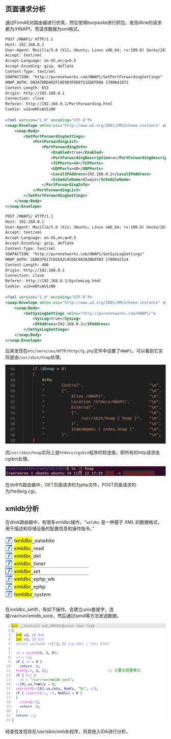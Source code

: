 ## 页面请求分析
通过FirmAE对路由器进行仿真，然后使用burpsuite进行抓包，发现dlink的请求都为/HNAP1，而请求数据为xml格式。

```xml
POST /HNAP1/ HTTP/1.1
Host: 192.168.0.1
User-Agent: Mozilla/5.0 (X11; Ubuntu; Linux x86_64; rv:109.0) Gecko/20100101 Firefox/113.0
Accept: text/xml
Accept-Language: en-US,en;q=0.5
Accept-Encoding: gzip, deflate
Content-Type: text/xml
SOAPACTION: "http://purenetworks.com/HNAP1/SetPortForwardingSettings"
HNAP_AUTH: D02A7DBD402FCAE983FD68751EDEFD8A 1700641872
Content-Length: 653
Origin: http://192.168.0.1
Connection: close
Referer: http://192.168.0.1/PortForwarding.html
Cookie: uid=m0hsAU1zNU

<?xml version="1.0" encoding="UTF-8"?>
<soap:Envelope xmlns:xsi="http://www.w3.org/2001/XMLSchema-instance" xmlns:xsd="http://www.w3.org/2001/XMLSchema" xmlns:soap="http://schemas.xmlsoap.org/soap/envelope/">
	<soap:Body>
		<SetPortForwardingSettings>
			<PortForwardingList>
				<PortForwardingInfo>
					<Enabled>true</Enabled>
					<PortForwardingDescription>a</PortForwardingDescription>
					<TCPPorts>40</TCPPorts>
					<UDPPorts>40</UDPPorts>
					<LocalIPAddress>192.168.0.2</LocalIPAddress>
					<ScheduleName>Always</ScheduleName>
				</PortForwardingInfo>
			</PortForwardingList>
		</SetPortForwardingSettings>
	</soap:Body>
</soap:Envelope>
```

```xml
POST /HNAP1/ HTTP/1.1
Host: 192.168.0.1
User-Agent: Mozilla/5.0 (X11; Ubuntu; Linux x86_64; rv:109.0) Gecko/20100101 Firefox/113.0
Accept: text/xml
Accept-Language: en-US,en;q=0.5
Accept-Encoding: gzip, deflate
Content-Type: text/xml
SOAPACTION: "http://purenetworks.com/HNAP1/SetSysLogSettings"
HNAP_AUTH: 2EB837617C02EA2C4CD6C983A2B607B3 1700642114
Content-Length: 400
Origin: http://192.168.0.1
Connection: close
Referer: http://192.168.0.1/SystemLog.html
Cookie: uid=m0hsAU1zNU

<?xml version="1.0" encoding="UTF-8"?>
<soap:Envelope xmlns:xsi="http://www.w3.org/2001/XMLSchema-instance" xmlns:xsd="http://www.w3.org/2001/XMLSchema" xmlns:soap="http://schemas.xmlsoap.org/soap/envelope/">
	<soap:Body>
		<SetSysLogSettings xmlns="http://purenetworks.com/HNAP1/">
			<SysLog>true</SysLog> 
			<IPAddress>192.168.0.2</IPAddress>
		</SetSysLogSettings>
	</soap:Body>
</soap:Envelope>
```

后来发现在`etc/services/HTTP/httpcfg.php`文件中设置了`HNAP1`，可以看到它实际是由`/usr/sbin/hnap`处理。

![](images/Pasted%20image%2020231122213357.png)

而`/usr/sbin/hnap`实际上是`htdocs/cgibin`程序的软连接，即所有的http请求由cgibin处理。

![](images/Pasted%20image%2020231122213647.png)

在dir815路由器中，GET页面请求的为php文件，POST页面请求的为/hedwig.cgi。

## xmldb分析
在dlink路由器中，有很多xmldbc操作。“`xmldbc` 是一种基于 XML 的数据格式，用于描述和存储设备的配置信息和操作指令。”

![](images/Pasted%20image%2020231123232858.png)

在xmldbc_set中，有如下操作。会建立unix套接字，连接/var/run/xmldb_sock，然后通过send等方法发送数据。

![](images/Pasted%20image%2020231123233357.png)

经查找发现存在/usr/sbin/xmldb程序，将其拖入IDA进行分析。

